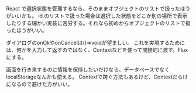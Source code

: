 React で選択状態を管理するなら、そのままオブジェクトのリストで扱ったほうがいいかも。
id のリストで扱った場合は選択した状態をどこか別の場所で表示したりする細かい実装に苦労する。それなら初めからオブジェクトのリストで扱ったほうがいい。

ダイアログのonOkやonCancelは()=>voidが望ましい。
これを実現するためには、何かを入力して返すのではなく、Contextなどを使って間接的に渡す。Fluxにする。

画面を行き来するのに情報を保持したいだけなら、データベースでなくlocalStorageなんかも使える。
Contextで跨ぐ方法もあるけど、Contextだらけになるので避けた方がいい。
